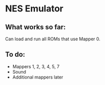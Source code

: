 # NES Emulator

## What works so far:
Can load and run all ROMs that use Mapper 0.

## To do:
* Mappers 1, 2, 3, 4, 5, 7
* Sound
* Additional mappers later

